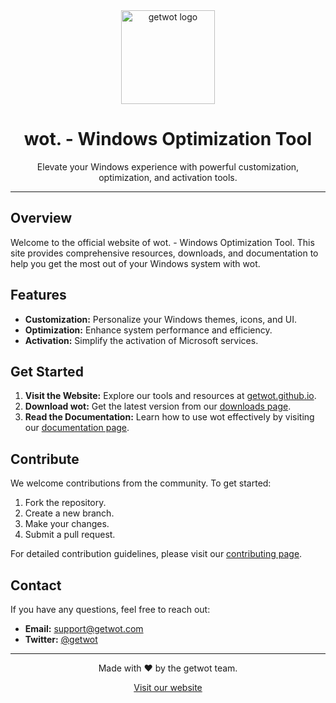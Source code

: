 <div align="center">
  <img src="https://via.placeholder.com/150" alt="getwot logo" height="150">
  <h1>wot. - Windows Optimization Tool</h1>
  <p>
    Elevate your Windows experience with powerful customization, optimization, and activation tools.
  </p>
</div>

---

## Overview

Welcome to the official website of wot. - Windows Optimization Tool. This site provides comprehensive resources, downloads, and documentation to help you get the most out of your Windows system with wot.

## Features

- **Customization:** Personalize your Windows themes, icons, and UI.
- **Optimization:** Enhance system performance and efficiency.
- **Activation:** Simplify the activation of Microsoft services.

## Get Started

1. **Visit the Website:** Explore our tools and resources at [getwot.github.io](https://getwot.github.io).
2. **Download wot:** Get the latest version from our [downloads page](https://getwot.github.io/downloads).
3. **Read the Documentation:** Learn how to use wot effectively by visiting our [documentation page](https://getwot.github.io/docs).

## Contribute

We welcome contributions from the community. To get started:

1. Fork the repository.
2. Create a new branch.
3. Make your changes.
4. Submit a pull request.

For detailed contribution guidelines, please visit our [contributing page](https://getwot.github.io/contributing).

## Contact

If you have any questions, feel free to reach out:

- **Email:** support@getwot.com
- **Twitter:** [@getwot](https://twitter.com/getwot)

---

<div align="center">
  <p>Made with ❤️ by the getwot team.</p>
  <p><a href="https://getwot.github.io">Visit our website</a></p>
</div>
